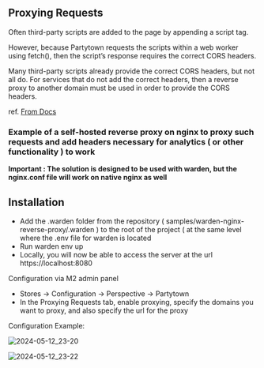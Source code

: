 <h2>Proxying Requests</h2>

Often third-party scripts are added to the page by appending a script tag.

However, because Partytown requests the scripts within a web worker using fetch(), then the script’s response requires the correct CORS headers.

Many third-party scripts already provide the correct CORS headers, but not all do. For services that do not add the correct headers, then a reverse proxy to another domain must be used in order to provide the CORS headers.

ref. <a href="https://partytown.builder.io/proxying-requests">From Docs</a>

<h3>Example of a self-hosted reverse proxy on nginx to proxy such requests and add headers necessary for analytics ( or other functionality ) to work</h3>
<p><strong>Important : The solution is designed to be used with warden, but the nginx.conf file will work on native nginx as well </strong></p>


<h2>Installation</h2>
<ul>
  <li>
    Add the .warden folder from the repository ( samples/warden-nginx-reverse-proxy/.warden ) to the root of the project ( at the same level where the .env file for warden is located
  </li>
  <li>Run warden env up</li>
  <li>Locally, you will now be able to access the server at the url https://localhost:8080</li>
</ul>

<p>Configuration via M2 admin panel</p>
<ul>
  <li>Stores -> Configuration -> Perspective -> Partytown </li>
  <li>In the Proxying Requests tab, enable proxying, specify the domains you want to proxy, and also specify the url for the proxy</li>
</ul>
<p>
  Configuration Example:
</p>

![2024-05-12_23-20](https://github.com/rostilos/perspective-partytown/assets/85498741/d4b87083-380a-49d8-b29d-63589ba70cd9)

![2024-05-12_23-22](https://github.com/rostilos/perspective-partytown/assets/85498741/3cca363d-3ed0-4116-a6e0-f77c1a8154f0)

